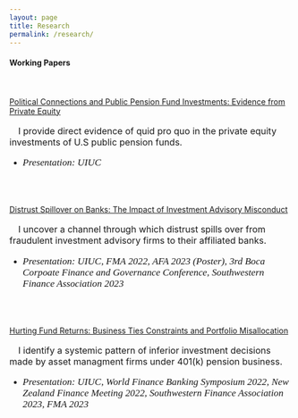 ```yaml
---
layout: page
title: Research
permalink: /research/
---
```


#### **Working Papers** <br>

\
\
[Political Connections and Public Pension Fund Investments: Evidence from Private Equity](/publications/Political_Connections_Pension_Funds.pdf)<br>\
  &nbsp;&nbsp;&nbsp; <font size="3"> I provide direct evidence of quid pro quo in the private equity investments of U.S public pension funds.</font> 
  * <p style="font-family: Times New Roman; font-size: 13pt; font-style:italic"> Presentation: UIUC</p>

<br />
<br />

[Distrust Spillover on Banks: The Impact of Investment Advisory Misconduct](/publications/Distrust_Spillover_on_Banks_J.pdf)<br>\
  &nbsp;&nbsp;&nbsp; <font size="3"> I uncover a channel through which distrust spills over from fraudulent investment advisory firms to their affiliated banks.</font> 
  * <p style="font-family: Times New Roman; font-size: 13pt; font-style:italic">  Presentation: UIUC, FMA 2022, AFA 2023 (Poster), 3rd Boca Corpoate Finance and Governance Conference, Southwestern Finance Association 2023</p>

<br />
<br />

[Hurting Fund Returns: Business Ties Constraints and Portfolio Misallocation]()<br>\
  &nbsp;&nbsp;&nbsp; <font size="3"> I identify a systemic pattern of inferior investment decisions made by asset managment firms under 401(k) pension business.</font> 
  * <p style="font-family: Times New Roman; font-size:13pt; font-style:italic">  Presentation: UIUC, World Finance Banking Symposium 2022, New Zealand Finance Meeting 2022, Southwestern Finance Association 2023, FMA 2023</p>

